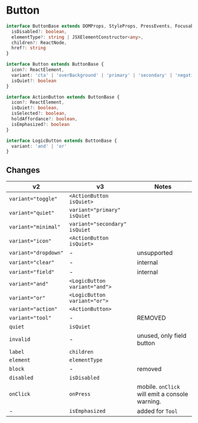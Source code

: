 <!-- Copyright 2020 Adobe. All rights reserved.
This file is licensed to you under the Apache License, Version 2.0 (the "License");
you may not use this file except in compliance with the License. You may obtain a copy
of the License at http://www.apache.org/licenses/LICENSE-2.0
Unless required by applicable law or agreed to in writing, software distributed under
the License is distributed on an "AS IS" BASIS, WITHOUT WARRANTIES OR REPRESENTATIONS
OF ANY KIND, either express or implied. See the License for the specific language
governing permissions and limitations under the License. -->

# Button

```typescript
interface ButtonBase extends DOMProps, StyleProps, PressEvents, FocusableProps {
  isDisabled?: boolean,
  elementType?: string | JSXElementConstructor<any>,
  children?: ReactNode,
  href?: string
}

interface Button extends ButtonBase {
  icon?: ReactElement,
  variant: 'cta' | 'overBackground' | 'primary' | 'secondary' | 'negative', // no default, must choose
  isQuiet?: boolean
}

interface ActionButton extends ButtonBase {
  icon?: ReactElement,
  isQuiet?: boolean,
  isSelected?: boolean,
  holdAffordance?: boolean,
  isEmphasized?: boolean
}

interface LogicButton extends ButtonBase {
  variant: 'and' | 'or'
}
```

## Changes
| **v2**                 | **v3**                           | **Notes**                                      |
| ---------------------- | ---------------------------------| ---------------------------------------------- |
| `variant="toggle"`     | `<ActionButton isQuiet>`         |                                                |
| `variant="quiet"`      | `variant="primary" isQuiet`      |                                                |
| `variant="minimal"`    | `variant="secondary" isQuiet`    |                                                |
| `variant="icon"`       | `<ActionButton isQuiet>`         |                                                |
| `variant="dropdown"`   | -                                | unsupported                                    |
| `variant="clear"`      | -                                | internal                                       |
| `variant="field"`      | -                                | internal                                       |
| `variant="and"`        | `<LogicButton variant="and">`    |                                                |
| `variant="or"`         | `<LogicButton variant="or">`     |                                                |
| `variant="action"`     | `<ActionButton>`                 |                                                |
| `variant="tool"`       | -                                | REMOVED                                        |
| `quiet`                | `isQuiet`                        |                                                |
| `invalid`              | -                                | unused, only field button                      |
| `label`                | `children`                       |                                                |
| `element`              | `elementType`                    |                                                |
| `block`                | -                                | removed                                        |
| `disabled`             | `isDisabled`                     |                                                |
| `onClick`              | `onPress`                        | mobile. `onClick` will emit a console warning. |
| -                      | `isEmphasized`                   | added for `Tool`                               |

